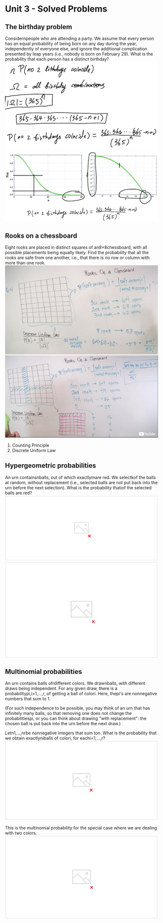# Unit 3 - Solved Problems

## The birthday problem

Considernpeople who are attending a party. We assume that every person has an equal probability of being born on any day during the year, independently of everyone else, and ignore the additional complication presented by leap years (i.e., nobody is born on February 29). What is the probability that each person has a distinct birthday?
![image](../../../media/Intro-Syllabus_Unit-3-Solved-Problems-image1.jpg)
![image](../../../media/Intro-Syllabus_Unit-3-Solved-Problems-image2.jpg)

## Rooks on a chessboard

Eight rooks are placed in distinct squares of an8×8chessboard, with all possible placements being equally likely. Find the probability that all the rooks are safe from one another, i.e., that there is no row or column with more than one rook.
![image](../../../media/Intro-Syllabus_Unit-3-Solved-Problems-image3.jpg)
![image](../../../media/Intro-Syllabus_Unit-3-Solved-Problems-image4.jpg)

1. Counting Principle
2. Discrete Uniform Law

## Hypergeometric probabilities

An urn containsnballs, out of which exactlymare red. We selectkof the balls at random, without replacement (i.e., selected balls are not put back into the urn before the next selection). What is the probability thatiof the selected balls are red?
![image](../../../media/Intro-Syllabus_Unit-3-Solved-Problems-image5.jpg)
![image](../../../media/Intro-Syllabus_Unit-3-Solved-Problems-image6.jpg)

## Multinomial probabilities

An urn contains balls ofrdifferent colors. We drawnballs, with different draws being independent. For any given draw, there is a probabilitypi,i=1,...,r, of getting a ball of colori. Here, thepi's are nonnegative numbers that sum to 1.

(For such independence to be possible, you may think of an urn that has infinitely many balls, so that removing one does not change the probabilitiespi, or you can think about drawing "with replacement": the chosen ball is put back into the urn before the next draw.)

Letn1,...,nrbe nonnegative integers that sum ton. What is the probability that we obtain exactlyniballs of colori, for eachi=1,...,r?
![image](../../../media/Intro-Syllabus_Unit-3-Solved-Problems-image7.jpg)

This is the multinomial probability for the special case where we are dealing with two colors.
![image](../../../media/Intro-Syllabus_Unit-3-Solved-Problems-image8.jpg)
